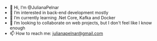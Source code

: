 - 👋 Hi, I’m @JulianaPelnar
- 👀 I’m interested in back-end development mostly
- 🌱 I’m currently learning .Net Core, Kafka and Docker
- 💞️ I’m looking to collaborate on web projects, but I don't feel like I know enough
- 📫 How to reach me: julianapelnar@gmail.com
